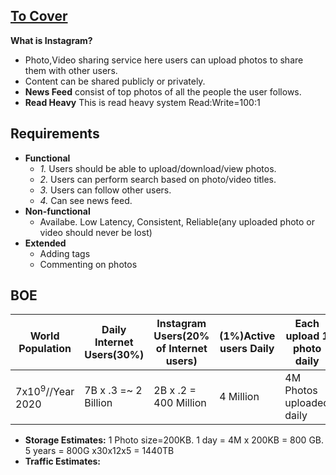## [To Cover](/System-Design/Scalable)

**What is Instagram?** 
  - Photo,Video sharing service here users can upload photos to share them with other users.
  - Content can be shared publicly or privately.
  - **News Feed** consist of top photos of all the people the user follows.
  - **Read Heavy** This is read heavy system Read:Write=100:1

## Requirements
- **Functional**
  - *1.* Users should be able to upload/download/view photos.
  - *2.* Users can perform search based on photo/video titles.
  - *3.* Users can follow other users.
  - *4.* Can see news feed.
- **Non-functional**
  - Availabe. Low Latency, Consistent, Reliable(any uploaded photo or video should never be lost)
- **Extended**
  - Adding tags
  - Commenting on photos

## BOE

|World Population|Daily Internet Users(30%)|Instagram Users(20% of Internet users)|(1%)Active users Daily|Each upload 1 photo daily|Photos/sec|
|---|---|---|---|---|---|
|7x10<sup>9</sup>//Year 2020|7B x .3 =~ 2 Billion|2B x .2 = 400 Million|4 Million|4M Photos uploaded daily|4M/24 x 60 x 60 = 4Photos/sec|

- **Storage Estimates:** 1 Photo size=200KB. 1 day = 4M x 200KB = 800 GB. 5 years = 800G x30x12x5 = 1440TB
- **Traffic Estimates:** 
